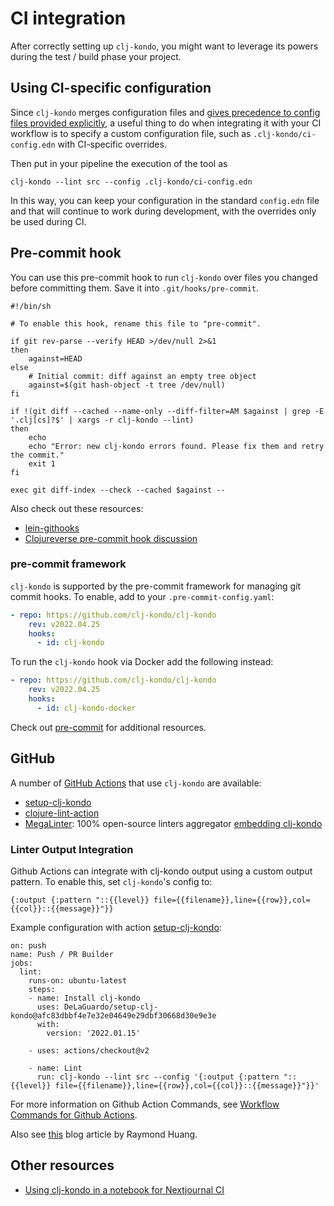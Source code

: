 # CI integration

After correctly setting up `clj-kondo`, you might want to leverage its powers during the test / build phase your project.

## Using CI-specific configuration

Since `clj-kondo` merges configuration files and [gives precedence to config files provided explicitly](config.md), a useful thing to do when integrating it with your CI workflow is to specify a custom configuration file, such as `.clj-kondo/ci-config.edn` with CI-specific overrides.

Then put in your pipeline the execution of the tool as

```
clj-kondo --lint src --config .clj-kondo/ci-config.edn
```

In this way, you can keep your configuration in the standard `config.edn` file and that will continue to work during development, with the overrides only be used during CI.

## Pre-commit hook

You can use this pre-commit hook to run `clj-kondo` over files you changed before
committing them. Save it into `.git/hooks/pre-commit`.

``` shell
#!/bin/sh

# To enable this hook, rename this file to "pre-commit".

if git rev-parse --verify HEAD >/dev/null 2>&1
then
    against=HEAD
else
    # Initial commit: diff against an empty tree object
    against=$(git hash-object -t tree /dev/null)
fi

if !(git diff --cached --name-only --diff-filter=AM $against | grep -E '.clj[cs]?$' | xargs -r clj-kondo --lint)
then
    echo
    echo "Error: new clj-kondo errors found. Please fix them and retry the commit."
    exit 1
fi

exec git diff-index --check --cached $against --
```

Also check out these resources:

- [lein-githooks](https://github.com/gmorpheme/lein-githooks)
- [Clojureverse pre-commit hook discussion](https://clojureverse.org/t/what-is-the-preferred-way-to-add-a-pre-commit-hook-to-re-frame-project/5305/4)

### pre-commit framework

`clj-kondo` is supported by the pre-commit framework for managing git commit hooks. To enable, add to your `.pre-commit-config.yaml`:

```yaml
- repo: https://github.com/clj-kondo/clj-kondo
    rev: v2022.04.25
    hooks:
      - id: clj-kondo
```

To run the `clj-kondo` hook via Docker add the following instead:

```yaml
- repo: https://github.com/clj-kondo/clj-kondo
    rev: v2022.04.25
    hooks:
      - id: clj-kondo-docker
```

Check out [pre-commit](https://pre-commit.com/) for additional resources.

## GitHub

A number of [GitHub Actions](https://github.com/features/actions) that use `clj-kondo` are available:

- [setup-clj-kondo](https://github.com/marketplace/actions/setup-clj-kondo)
- [clojure-lint-action](https://github.com/marketplace/actions/clj-kondo-checks)
- [MegaLinter](https://github.com/marketplace/actions/megalinter): 100% open-source linters aggregator [embedding clj-kondo](https://megalinter.io/latest/descriptors/clojure_clj_kondo/)

### Linter Output Integration

Github Actions can integrate with clj-kondo output using a custom output pattern. To enable this, set `clj-kondo`'s config to:

``` edn
{:output {:pattern "::{{level}} file={{filename}},line={{row}},col={{col}}::{{message}}"}}
```

Example configuration with action [setup-clj-kondo](https://github.com/marketplace/actions/setup-clj-kondo):

```
on: push
name: Push / PR Builder
jobs:
  lint:
    runs-on: ubuntu-latest
    steps:
    - name: Install clj-kondo
      uses: DeLaGuardo/setup-clj-kondo@afc83dbbf4e7e32e04649e29dbf30668d30e9e3e
      with:
        version: '2022.01.15'

    - uses: actions/checkout@v2

    - name: Lint
      run: clj-kondo --lint src --config '{:output {:pattern "::{{level}} file={{filename}},line={{row}},col={{col}}::{{message}}"}}'
```

For more information on Github Action Commands, see [Workflow Commands for Github Actions](https://help.github.com/en/actions/reference/workflow-commands-for-github-actions#setting-a-warning-message).

Also see
[this](https://rymndhng.github.io/2020/04/03/Integrate-clj-kondo-with-Github-Actions/)
blog article by Raymond Huang.

## Other resources
- [Using clj-kondo in a notebook for Nextjournal CI](https://nextjournal.com/blog/ci)

